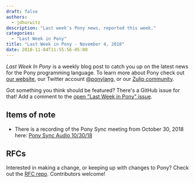 ```yaml
---
draft: false
authors:
  - jdhorwitz
description: "Last week's Pony news, reported this week."
categories:
  - "Last Week in Pony"
title: "Last Week in Pony - November 4, 2018"
date: 2018-11-04T11:55:56-05:00
---
```

_Last Week In Pony_ is a weekly blog post to catch you up on the latest news for the Pony programming language. To learn more about Pony check out [our website](https://ponylang.io), our Twitter account [@ponylang](https://twitter.com/ponylang), or our [Zulip community](https://ponylang.zulipchat.com).

Got something you think should be featured? There's a GitHub issue for that! Add a comment to the [open "Last Week in Pony" issue](https://github.com/ponylang/ponylang.github.io/issues?q=is%3Aissue+is%3Aopen+label%3Alast-week-in-pony).
<!-- more -->

## Items of note

- There is a recording of the Pony Sync meeting from October 30, 2018 here: [Pony Sync Audio 10/30/18](https://vimeo.com/915399740)

## RFCs

Interested in making a change, or keeping up with changes to Pony? Check out the [RFC repo](https://github.com/ponylang/rfcs). Contributors welcome!
